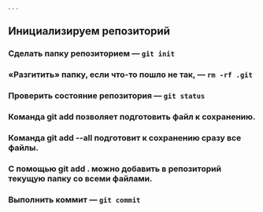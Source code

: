 . . . <br>   
## Инициализируем репозиторий  

### Сделать папку репозиторием — `git init`  
### «Разгитить» папку, если что-то пошло не так, — `rm -rf .git`  
### Проверить состояние репозитория — `git status`


### Команда git add позволяет подготовить файл к сохранению.
### Команда git add --all подготовит к сохранению сразу все файлы.
### С помощью git add . можно добавить в репозиторий текущую папку со всеми файлами.


### Выполнить коммит — `git commit`





